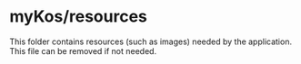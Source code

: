 # myKos/resources

This folder contains resources (such as images) needed by the application. This file can
be removed if not needed.
